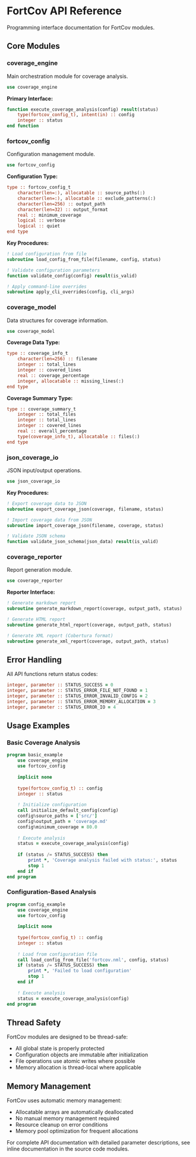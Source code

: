 # FortCov API Reference

Programming interface documentation for FortCov modules.

## Core Modules

### coverage_engine

Main orchestration module for coverage analysis.

```fortran
use coverage_engine
```

**Primary Interface:**
```fortran
function execute_coverage_analysis(config) result(status)
    type(fortcov_config_t), intent(in) :: config
    integer :: status
end function
```

### fortcov_config

Configuration management module.

```fortran
use fortcov_config
```

**Configuration Type:**
```fortran
type :: fortcov_config_t
    character(len=:), allocatable :: source_paths(:)
    character(len=:), allocatable :: exclude_patterns(:)
    character(len=256) :: output_path
    character(len=32) :: output_format
    real :: minimum_coverage
    logical :: verbose
    logical :: quiet
end type
```

**Key Procedures:**
```fortran
! Load configuration from file
subroutine load_config_from_file(filename, config, status)

! Validate configuration parameters
function validate_config(config) result(is_valid)

! Apply command-line overrides
subroutine apply_cli_overrides(config, cli_args)
```

### coverage_model

Data structures for coverage information.

```fortran
use coverage_model
```

**Coverage Data Type:**
```fortran
type :: coverage_info_t
    character(len=256) :: filename
    integer :: total_lines
    integer :: covered_lines
    real :: coverage_percentage
    integer, allocatable :: missing_lines(:)
end type
```

**Coverage Summary Type:**
```fortran
type :: coverage_summary_t
    integer :: total_files
    integer :: total_lines
    integer :: covered_lines
    real :: overall_percentage
    type(coverage_info_t), allocatable :: files(:)
end type
```

### json_coverage_io

JSON input/output operations.

```fortran
use json_coverage_io
```

**Key Procedures:**
```fortran
! Export coverage data to JSON
subroutine export_coverage_json(coverage, filename, status)

! Import coverage data from JSON
subroutine import_coverage_json(filename, coverage, status)

! Validate JSON schema
function validate_json_schema(json_data) result(is_valid)
```

### coverage_reporter

Report generation module.

```fortran
use coverage_reporter
```

**Reporter Interface:**
```fortran
! Generate markdown report
subroutine generate_markdown_report(coverage, output_path, status)

! Generate HTML report
subroutine generate_html_report(coverage, output_path, status)

! Generate XML report (Cobertura format)
subroutine generate_xml_report(coverage, output_path, status)
```

## Error Handling

All API functions return status codes:

```fortran
integer, parameter :: STATUS_SUCCESS = 0
integer, parameter :: STATUS_ERROR_FILE_NOT_FOUND = 1
integer, parameter :: STATUS_ERROR_INVALID_CONFIG = 2
integer, parameter :: STATUS_ERROR_MEMORY_ALLOCATION = 3
integer, parameter :: STATUS_ERROR_IO = 4
```

## Usage Examples

### Basic Coverage Analysis

```fortran
program basic_example
    use coverage_engine
    use fortcov_config
    
    implicit none
    
    type(fortcov_config_t) :: config
    integer :: status
    
    ! Initialize configuration
    call initialize_default_config(config)
    config%source_paths = ['src/']
    config%output_path = 'coverage.md'
    config%minimum_coverage = 80.0
    
    ! Execute analysis
    status = execute_coverage_analysis(config)
    
    if (status /= STATUS_SUCCESS) then
        print *, 'Coverage analysis failed with status:', status
        stop 1
    end if
end program
```

### Configuration-Based Analysis

```fortran
program config_example
    use coverage_engine
    use fortcov_config
    
    implicit none
    
    type(fortcov_config_t) :: config
    integer :: status
    
    ! Load from configuration file
    call load_config_from_file('fortcov.nml', config, status)
    if (status /= STATUS_SUCCESS) then
        print *, 'Failed to load configuration'
        stop 1
    end if
    
    ! Execute analysis
    status = execute_coverage_analysis(config)
end program
```

## Thread Safety

FortCov modules are designed to be thread-safe:

- All global state is properly protected
- Configuration objects are immutable after initialization
- File operations use atomic writes where possible
- Memory allocation is thread-local where applicable

## Memory Management

FortCov uses automatic memory management:

- Allocatable arrays are automatically deallocated
- No manual memory management required
- Resource cleanup on error conditions
- Memory pool optimization for frequent allocations

For complete API documentation with detailed parameter descriptions, see inline documentation in the source code modules.